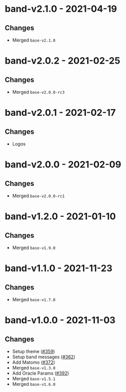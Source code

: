 # band-v2.1.0 - 2021-04-19
## Changes
- Merged `base-v2.1.0`

# band-v2.0.2 - 2021-02-25
## Changes
- Merged `base-v2.0.0-rc3`

# band-v2.0.1 - 2021-02-17
## Changes
- Logos

# band-v2.0.0 - 2021-02-09
## Changes
- Merged `base-v2.0.0-rc1`

# band-v1.2.0 - 2021-01-10
## Changes
- Merged `base-v1.9.0`

# band-v1.1.0 - 2021-11-23
## Changes
- Merged `base-v1.7.0`
# band-v1.0.0 - 2021-11-03

## Changes
- Setup theme ([\#359](https://github.com/forbole/big-dipper-2.0-cosmos/issues/359))
- Setup band messages ([\#362](https://github.com/forbole/big-dipper-2.0-cosmos/issues/362))
- Add Matomo ([\#372](https://github.com/forbole/big-dipper-2.0-cosmos/issues/372))
- Merged `base-v1.3.0`
- Add Oracle Params ([\#392](https://github.com/forbole/big-dipper-2.0-cosmos/issues/392))
- Merged `base-v1.5.1`
- Merged `base-v1.6.0`

